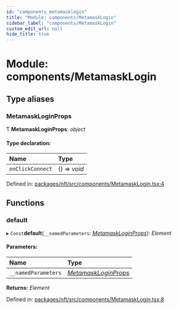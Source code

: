 ```yaml
---
id: "components_metamasklogin"
title: "Module: components/MetamaskLogin"
sidebar_label: "components/MetamaskLogin"
custom_edit_url: null
hide_title: true
---
```


# Module: components/MetamaskLogin

## Type aliases

### MetamaskLoginProps

Ƭ **MetamaskLoginProps**: *object*

#### Type declaration:

Name | Type |
:------ | :------ |
`onClickConnect` | () => *void* |

Defined in: [packages/nft/src/components/MetamaskLogin.tsx:4](https://github.com/xr3ngine/xr3ngine/blob/716a06460/packages/nft/src/components/MetamaskLogin.tsx#L4)

## Functions

### default

▸ `Const`**default**(`__namedParameters`: [*MetamaskLoginProps*](components_metamasklogin.md#metamaskloginprops)): *Element*

#### Parameters:

Name | Type |
:------ | :------ |
`__namedParameters` | [*MetamaskLoginProps*](components_metamasklogin.md#metamaskloginprops) |

**Returns:** *Element*

Defined in: [packages/nft/src/components/MetamaskLogin.tsx:8](https://github.com/xr3ngine/xr3ngine/blob/716a06460/packages/nft/src/components/MetamaskLogin.tsx#L8)
